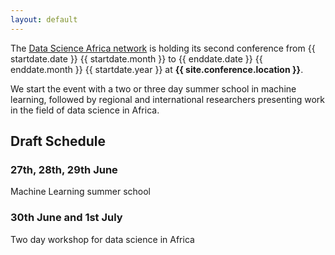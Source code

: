 ```yaml
---
layout: default
---
```


The <a href="http://www.datascienceafrica.org/">Data Science Africa network</a> is holding its second conference from {{ startdate.date }} {{ startdate.month }} to {{ enddate.date }} {{ enddate.month }} {{ startdate.year }} at **{{ site.conference.location }}**.

We start the event with a two or three day summer school in machine learning, followed by regional and international researchers presenting work in the field of data science in Africa.

## Draft Schedule

### 27th, 28th, 29th June

Machine Learning summer school

### 30th June and 1st July

Two day workshop for data science in Africa
